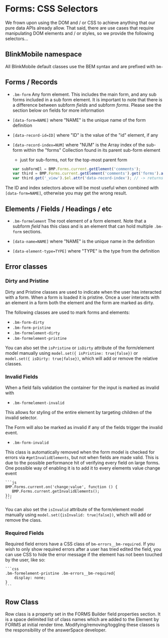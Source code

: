 # Forms: CSS Selectors

We frown upon using the DOM and / or CSS to achieve anything that our pure data
APIs already allow. That said, there are use cases that require manipulating DOM
elements and / or styles, so we provide the following selectors...

## BlinkMobile namespace

All BlinkMobile default classes use the BEM syntax and are prefixed with `bm-`

## Forms / Records

- `.bm-form` Any form element. This includes the main form, and any sub forms 
included in a sub form element. It is important to note that there is a difference
between subform _fields_ and subform _forms_. Please see the section below on fields 
for more information

- `[data-form=NAME]` where "NAME" is the unique name of the form definition

- `[data-record-id=ID]` where "ID" is the value of the "id" element, if any

- `[data-record-index=NUM]` where "NUM" is the Array index of the sub-form
  within the "forms" Collection found in its parent sub-form element

    - just for sub-forms, not for the top-most parent form

    ```js
    var subFormEl = BMP.Forms.current.getElement('comments');
    var third = BMP.Forms.current.getElement('comments').get('forms').at(2);
    var third.get('_view').$el.attr('data-record-index'); // -> returns "2"
    ```

The ID and index selectors above will be most useful when combined with
`[data-form=NAME]`, otherwise you may get the wrong result.


## Elements / Fields / Headings / etc

- `.bm-formelement` The root element of a form element. Note that a subform
 _field_ has this class and is an element that can hold multiple `.bm-form` sections.

- `[data-name=NAME]` where "NAME" is the unique name in the definition

- `[data-element-type=TYPE]` where "TYPE" is the type from the definition

## Error classes

### Dirty and Pristine

Dirty and Pristine classes are used to indicate when the user has interacted with a form. When a form is loaded it is pristine. Once a user interacts with an element in a form both the element and the form are marked as dirty. 

The following classes are used to mark forms and elements:

- `.bm-form-dirty`
- `.bm-form-pristine`
- `.bm-formelement-dirty`
- `.bm-formelement-pristine`

You can also set the `isPristine` or `isDirty` attribute of the form/element model manually using `model.set({ isPristine: true|false})` or `model.set({ isDirty: true|false})`, which will add or remove the relative classes.

### Invalid Fields

When a field fails validation the container for the input is marked as invalid with

- `.bm-formelement-invalid`

This allows for styling of the entire element by targeting children of the invalid selector.

The Form will also be marked as invalid if any of the fields trigger the invalid event.

- `.bm-form-invalid`

This class is automatically removed when the form model is checked for errors via `#getInvalidElements`, but not when fields are made valid. This is due to the possible performance hit of verifying every field on large forms. One possible way of enabling it is to add it to every elements value change event

    ```js
    BMP.Forms.current.on('change:value', function () {
       BMP.Forms.current.getInvalidElements(); 
    });
    ```

You can also set the `isInvalid` attribute of the form/element model manually using `model.set({isInvalid: true|false})`, which will add or remove the class.

### Required Fields
Required field errors have a CSS class of `bm-errors__bm-required`. If you wish to only show required errors after a user has tried edited the field, you can use CSS to hide the error message if the element has not been touched by the user, like so:

    ```css
    .bm-formelement-pristine .bm-errors__bm-required{
        display: none;
    }
    ```

## Row Class

Row class is a property set in the FORMS Builder field properties section. It is a space delimited list of class names which are added to the Element by FORMS at initial render time. Modifying/removing/toggling these classes is the responsibility of the answerSpace developer.